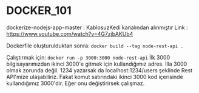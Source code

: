 # DOCKER_101

dockerize-nodejs-app-master : KablosuzKedi kanalından alınmıştır Link : https://www.youtube.com/watch?v=4G7zjbAKUb4

Dockerfile oluşturulduktan sonra:
`docker build --tag node-rest-api .`


Çalıştırmak için:
`docker run -p 3000:3000 node-rest-api`
İlk 3000 bilgisayarımızdan ikinci 3000'e gitmek için kullandığımız adres. İlla 3000 olmak zorunda değil. 1234 yazarsak da localhost:1234/users şeklinde Rest API'mize ulaşabiliriz. Fakat komut satırındaki ikinci 3000 kod içerisinde kullandığımız 3000'dir. Eğer onu değiştirirsek çalışmaz.
